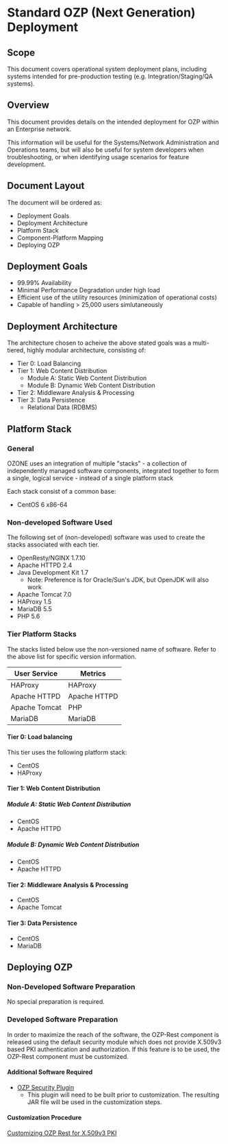 # Standard OZP (Next Generation) Deployment #

## Scope ##
This document covers operational system deployment plans, including
systems intended for pre-production testing (e.g. Integration/Staging/QA systems).

## Overview ##
This document provides details on the intended deployment for OZP within an Enterprise
network.

This information will be useful for the Systems/Network Administration and Operations
teams, but will also be useful for system developers when troubleshooting, or when
identifying usage scenarios for feature development.


## Document Layout ##

The document will be ordered as:

* Deployment Goals
* Deployment Architecture 
* Platform Stack
* Component-Platform Mapping
* Deploying OZP

## Deployment Goals ##
* 99.99% Availability
* Minimal Performance Degradation under high load
* Efficient use of the utility resources (minimization of operational costs)
* Capable of handling > 25,000 users simlutaneously

## Deployment Architecture ##

The architecture chosen to acheive the above stated goals was a multi-tiered, highly modular architecture, consisting of:

* Tier 0: Load Balancing
* Tier 1: Web Content Distribution
    * Module A: Static Web Content Distribution
    * Module B: Dynamic Web Content Distribution
* Tier 2: Middleware Analysis & Processing
* Tier 3: Data Persistence
    * Relational Data (RDBMS)

## Platform Stack ##

### General ###

OZONE uses an integration of multiple "stacks" - a collection of independently managed software components, integrated together to form a single, logical service - instead of a single platform stack

Each stack consist of a common base:
* CentOS 6 x86-64

### Non-developed Software Used ###
The following set of (non-developed) software was used to create the stacks associated with each
tier.  

* OpenResty/NGINX 1.7.10
* Apache HTTPD 2.4
* Java Development Kit 1.7
    * Note: Preference is for Oracle/Sun's JDK, but OpenJDK will also work
* Apache Tomcat 7.0
* HAProxy 1.5
* MariaDB 5.5
* PHP 5.6

### Tier Platform Stacks ###

The stacks listed below use the non-versioned name of software.  Refer to the above list for specific version information.

| User Service     | Metrics      |
|------------------|--------------|
| HAProxy          | HAProxy      |
| Apache HTTPD     | Apache HTTPD |
| Apache Tomcat    | PHP          |
| MariaDB          | MariaDB      |


#### Tier 0: Load balancing ####
This tier uses the following platform stack:
* CentOS
* HAProxy

#### Tier 1: Web Content Distribution ####

##### Module A: Static Web Content Distribution #####
* CentOS
* Apache HTTPD

##### Module B: Dynamic Web Content Distribution #####
* CentOS
* Apache HTTPD

#### Tier 2: Middleware Analysis & Processing ####
* CentOS
* Apache Tomcat

#### Tier 3: Data Persistence ####
* CentOS
* MariaDB


## Deploying OZP ##

### Non-Developed Software Preparation ###

No special preparation is required.

### Developed Software Preparation ###

In order to maximize the reach of the software, the OZP-Rest component is released using the default security module which does not
provide X.509v3 based PKI authentication and authorization.  If this feature is to be used, the OZP-Rest component must be customized.

#### Additional Software Required ####
* [OZP Security Plugin](https://github.com/ozone-development/ozp-security)
    * This plugin will need to be built prior to customization.  The resulting JAR file will be used in the customization steps.

#### Customization Procedure ####
[Customizing OZP Rest for X.509v3 PKI](BuildCustomize/customizing-ozp-rest-war.md)






